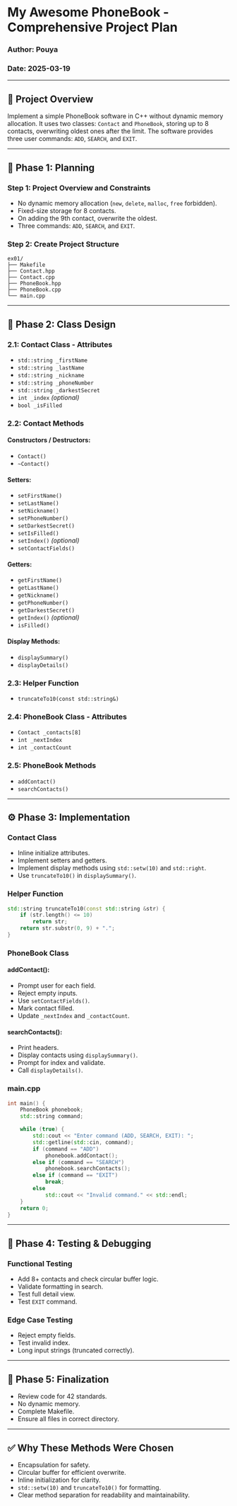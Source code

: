 # My Awesome PhoneBook - Comprehensive Project Plan

### Author: Pouya
### Date: 2025-03-19

---

## 📌 Project Overview
Implement a simple PhoneBook software in C++ without dynamic memory allocation. It uses two classes: `Contact` and `PhoneBook`, storing up to 8 contacts, overwriting oldest ones after the limit. The software provides three user commands: `ADD`, `SEARCH`, and `EXIT`.

---

## 🧠 Phase 1: Planning

### Step 1: Project Overview and Constraints
- No dynamic memory allocation (`new`, `delete`, `malloc`, `free` forbidden).
- Fixed-size storage for 8 contacts.
- On adding the 9th contact, overwrite the oldest.
- Three commands: `ADD`, `SEARCH`, and `EXIT`.

### Step 2: Create Project Structure
```
ex01/
├── Makefile
├── Contact.hpp
├── Contact.cpp
├── PhoneBook.hpp
├── PhoneBook.cpp
└── main.cpp
```

---

## 🎨 Phase 2: Class Design

### 2.1: Contact Class - Attributes
- `std::string _firstName`
- `std::string _lastName`
- `std::string _nickname`
- `std::string _phoneNumber`
- `std::string _darkestSecret`
- `int _index` *(optional)*
- `bool _isFilled`

### 2.2: Contact Methods
#### Constructors / Destructors:
- `Contact()`
- `~Contact()`

#### Setters:
- `setFirstName()`
- `setLastName()`
- `setNickname()`
- `setPhoneNumber()`
- `setDarkestSecret()`
- `setIsFilled()`
- `setIndex()` *(optional)*
- `setContactFields()`

#### Getters:
- `getFirstName()`
- `getLastName()`
- `getNickname()`
- `getPhoneNumber()`
- `getDarkestSecret()`
- `getIndex()` *(optional)*
- `isFilled()`

#### Display Methods:
- `displaySummary()`
- `displayDetails()`

### 2.3: Helper Function
- `truncateTo10(const std::string&)`

### 2.4: PhoneBook Class - Attributes
- `Contact _contacts[8]`
- `int _nextIndex`
- `int _contactCount`

### 2.5: PhoneBook Methods
- `addContact()`
- `searchContacts()`

---

## ⚙️ Phase 3: Implementation

### Contact Class
- Inline initialize attributes.
- Implement setters and getters.
- Implement display methods using `std::setw(10)` and `std::right`.
- Use `truncateTo10()` in `displaySummary()`.

### Helper Function
```cpp
std::string truncateTo10(const std::string &str) {
    if (str.length() <= 10)
        return str;
    return str.substr(0, 9) + ".";
}
```

### PhoneBook Class
#### addContact():
- Prompt user for each field.
- Reject empty inputs.
- Use `setContactFields()`.
- Mark contact filled.
- Update `_nextIndex` and `_contactCount`.

#### searchContacts():
- Print headers.
- Display contacts using `displaySummary()`.
- Prompt for index and validate.
- Call `displayDetails()`.

### main.cpp
```cpp
int main() {
    PhoneBook phonebook;
    std::string command;

    while (true) {
        std::cout << "Enter command (ADD, SEARCH, EXIT): ";
        std::getline(std::cin, command);
        if (command == "ADD")
            phonebook.addContact();
        else if (command == "SEARCH")
            phonebook.searchContacts();
        else if (command == "EXIT")
            break;
        else
            std::cout << "Invalid command." << std::endl;
    }
    return 0;
}
```

---

## 🧪 Phase 4: Testing & Debugging

### Functional Testing
- Add 8+ contacts and check circular buffer logic.
- Validate formatting in search.
- Test full detail view.
- Test `EXIT` command.

### Edge Case Testing
- Reject empty fields.
- Test invalid index.
- Long input strings (truncated correctly).

---

## 🎯 Phase 5: Finalization

- Review code for 42 standards.
- No dynamic memory.
- Complete Makefile.
- Ensure all files in correct directory.

---

## ✅ Why These Methods Were Chosen
- Encapsulation for safety.
- Circular buffer for efficient overwrite.
- Inline initialization for clarity.
- `std::setw(10)` and `truncateTo10()` for formatting.
- Clear method separation for readability and maintainability.
